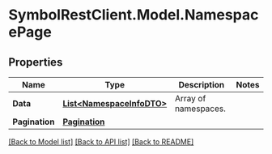 # SymbolRestClient.Model.NamespacePage

## Properties

Name | Type | Description | Notes
------------ | ------------- | ------------- | -------------
**Data** | [**List&lt;NamespaceInfoDTO&gt;**](NamespaceInfoDTO.md) | Array of namespaces. | 
**Pagination** | [**Pagination**](Pagination.md) |  | 

[[Back to Model list]](../README.md#documentation-for-models) [[Back to API list]](../README.md#documentation-for-api-endpoints) [[Back to README]](../README.md)

